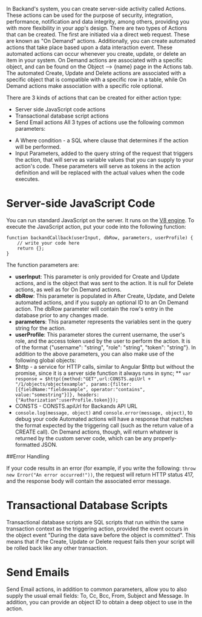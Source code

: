 In Backand's system, you can create server-side activity called Actions. These actions can be used for the purpose of security, integration, performance, notification and data integrity, among others, providing you with more flexibility in your app's design. There are two types of Actions that can be created. The first are initiated via a direct web request. These are known as "On Demand" actions. Additionally, you can create automated actions that take place based upon a data interaction event. These automated actions can occur whenever you create, update, or delete an item in your system. On Demand actions are associated with a specific object, and can be found on the Object --> {name} page in the Actions tab. The automated Create, Update and Delete actions are associated with a specific object that is compatible with a specific row in a table, while On Demand actions make association with a specific role optional.

There are 3 kinds of actions that can be created for either action type:
- Server side JavaScript code actions
- Transactional database script actions
- Send Email actions
All 3 types of actions use the following common parameters:
* A Where condition - a SQL where clause that determines if the action will be performed.
* Input Parameters, added to the query string of the request that triggers the action, that will serve as variable values that you can supply to your action's code. These parameters will serve as tokens in the action definition and will be replaced with the actual values when the code executes.

# Server-side JavaScript Code

You can run standard JavaScript on the server. It runs on the [V8 engine](http://en.wikipedia.org/wiki/V8_(JavaScript_engine)). To execute the JavaScript action, put your code into the following function:

```
function backandCallback(userInput, dbRow, parameters, userProfile) {
    // write your code here
    return {};
}
```

The function parameters are:
* **userInput**: This parameter is only provided for Create and Update actions, and is the object that was sent to the action. It is null for Delete actions, as well as for On Demand actions.
* **dbRow**: This parameter is populated in After Create, Update, and Delete automated actions, and if you supply an optional ID to an On Demand action. The dbRow parameter will contain the row's entry in the database prior to any changes made.
* **parameters**: This parameter represents the variables sent in the query string for the action.
* **userProfile**: This parameter stores the current username, the user's role, and the access token used by the user to perform the action. It is of the format {"username": "string", "role": "string", "token": "string"}.
In addition to the above parameters, you can also make use of the following global objects:
* $http - a service for HTTP calls, similar to Angular $http but without the promise, since it is a server side function it always runs in sync;
** `var response = $http({method:"GET",url:CONSTS.apiUrl + "/1/objects/objectexample", params:{filter:[{fieldName:"fieldexample", operator:"contains", value:"somestring"}]}, headers: {"Authorization":userProfile.token}});`
* CONSTS - CONSTS.apiUrl for Backands API URL
* `console.log(message, object)` and `console.error(message, object)`, to debug your code
Automated actions will have a response that matches the format expected by the triggering call (such as the return value of a CREATE call). On Demand actions, though, will return whatever is returned by the custom server code, which can be any properly-formatted JSON.

##Error Handling

If your code results in an error (for example, if you write the following: `throw new Error("An error occurred!"))`, the request will return HTTP status 417, and the response body will contain the associated error message.

# Transactional Database Scripts

Transactional database scripts are SQL scripts that run within the same transaction context as the triggering action, provided the event occurs in the object event "During the data save before the object is committed". This means that if the Create, Update or Delete request fails then your script will be rolled back like any other transaction.

# Send Emails

Send Email actions, in addition to common parameters, allow you to also supply the usual email fields: To, Cc, Bcc, From, Subject and Message. In addition, you can provide an object ID to obtain a deep object to use in the action.

